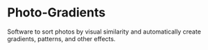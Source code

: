 # Photo-Gradients
Software to sort photos by visual similarity and automatically create gradients, patterns, and other effects.   
